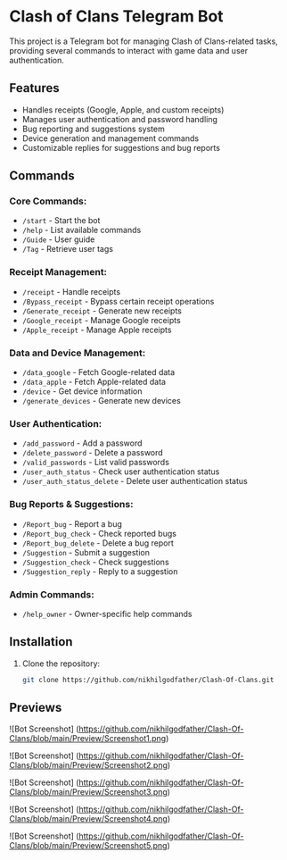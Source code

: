 # Clash of Clans Telegram Bot

This project is a Telegram bot for managing Clash of Clans-related tasks, providing several commands to interact with game data and user authentication.

## Features

- Handles receipts (Google, Apple, and custom receipts)
- Manages user authentication and password handling
- Bug reporting and suggestions system
- Device generation and management commands
- Customizable replies for suggestions and bug reports

## Commands

### Core Commands:
- `/start` - Start the bot
- `/help` - List available commands
- `/Guide` - User guide
- `/Tag` - Retrieve user tags

### Receipt Management:
- `/receipt` - Handle receipts
- `/Bypass_receipt` - Bypass certain receipt operations
- `/Generate_receipt` - Generate new receipts
- `/Google_receipt` - Manage Google receipts
- `/Apple_receipt` - Manage Apple receipts

### Data and Device Management:
- `/data_google` - Fetch Google-related data
- `/data_apple` - Fetch Apple-related data
- `/device` - Get device information
- `/generate_devices` - Generate new devices

### User Authentication:
- `/add_password` - Add a password
- `/delete_password` - Delete a password
- `/valid_passwords` - List valid passwords
- `/user_auth_status` - Check user authentication status
- `/user_auth_status_delete` - Delete user authentication status

### Bug Reports & Suggestions:
- `/Report_bug` - Report a bug
- `/Report_bug_check` - Check reported bugs
- `/Report_bug_delete` - Delete a bug report
- `/Suggestion` - Submit a suggestion
- `/Suggestion_check` - Check suggestions
- `/Suggestion_reply` - Reply to a suggestion

### Admin Commands:
- `/help_owner` - Owner-specific help commands

## Installation

1. Clone the repository:
   ```bash
   git clone https://github.com/nikhilgodfather/Clash-Of-Clans.git

## Previews
![Bot Screenshot] (https://github.com/nikhilgodfather/Clash-Of-Clans/blob/main/Preview/Screenshot1.png)

![Bot Screenshot] (https://github.com/nikhilgodfather/Clash-Of-Clans/blob/main/Preview/Screenshot2.png)

![Bot Screenshot] (https://github.com/nikhilgodfather/Clash-Of-Clans/blob/main/Preview/Screenshot3.png)

![Bot Screenshot] (https://github.com/nikhilgodfather/Clash-Of-Clans/blob/main/Preview/Screenshot4.png)

![Bot Screenshot] (https://github.com/nikhilgodfather/Clash-Of-Clans/blob/main/Preview/Screenshot5.png)


